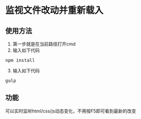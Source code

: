 ﻿# 监视文件改动并重新载入 #

## 使用方法 ##

1. 第一步就是在当前路径打开cmd
2. 输入如下代码
<pre>npm install</pre>
3. 输入如下代码
<pre>gulp</pre>	

## 功能 ##

可以实时监听html/css/js动态变化，不用按F5即可看到最新的改变